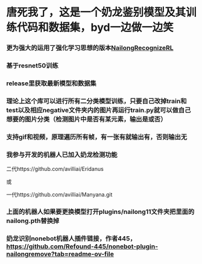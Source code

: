 # 唐死我了，这是一个奶龙鉴别模型及其训练代码和数据集，byd一边做一边笑
### 更为强大的运用了强化学习思想的版本[NailongRecognizeRL](https://github.com/spawner1145/NailongRecognizeRL.git)
### 基于resnet50训练
### release里获取最新模型和数据集
### 理论上这个库可以进行所有二分类模型训练，只要自己改掉train和test以及相应negative文件夹内的图片再运行train.py就可以做自己想要的图片分类（检测图片中是否有某元素，输出是或否）
### 支持gif和视频，原理遍历所有帧，有一张有就输出有，否则输出无
### 我参与开发的机器人已加入奶龙检测功能
二代https://github.com/avilliai/Eridanus

或

一代https://github.com/avilliai/Manyana.git
### 上面的机器人如果要更换模型打开plugins/nailong11文件夹把里面的nailong.pth替换掉
### 奶龙识别nonebot机器人插件链接，作者445，https://github.com/Refound-445/nonebot-plugin-nailongremove?tab=readme-ov-file
